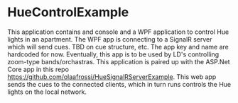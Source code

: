 # HueControlExample

This application contains and console and a WPF application to control Hue lights in an apartment. The WPF app is connecting to a SignalR server which will send cues. TBD on cue structure, etc. The app key and name are hardcoded for now. Eventually, this app is to be used by LD's controlling zoom-type bands/orchastras. This application is paired up with the ASP.Net Core app in this repo https://github.com/olaafrossi/HueSignalRServerExample. This web app sends the cues to the connected clients, which in turn runs controls the Hue lights on the local network. 
